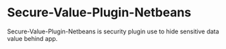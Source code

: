 # Secure-Value-Plugin-Netbeans
Secure-Value-Plugin-Netbeans is security plugin use to hide sensitive data value behind app.

